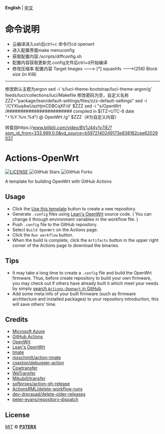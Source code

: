 **English** | [中文](https://p3terx.com/archives/build-openwrt-with-github-actions.html)

# 命令说明 
- 云编译进入ssh后ctrl+c  命令行cd openwrt  
- 进入配置界面make menuconfig  
- 获取配置内容./scripts/diffconfig.sh
- 配置内容获取更新完.config文件后ctrl+d开始编译
- 修改压缩率 配置内容 Target Images  ---> [*] squashfs  --->(256) Block size (in KiB)

- ---
修改默认主题为argon
sed -i 's/luci-theme-bootstrap/luci-theme-argon/g' feeds/luci/collections/luci/Makefile
修改密码为空，自定义名称
ZZZ="package/lean/default-settings/files/zzz-default-settings"
sed -i '/CYXluq4wUazHjmCDBCqXF/d' $ZZZ
sed -i "s/OpenWrt /######################## compiled in $(TZ=UTC-8 date "+%Y.%m.%d") @ OpenWrt /g" $ZZZ（#为自定义内容）

转载自https://www.bilibili.com/video/BV1J44y1y7iE/?spm_id_from=333.999.0.0&vd_source=b5972140249173e838182cee62029037

# Actions-OpenWrt

[![LICENSE](https://img.shields.io/github/license/mashape/apistatus.svg?style=flat-square&label=LICENSE)](https://github.com/P3TERX/Actions-OpenWrt/blob/master/LICENSE)
![GitHub Stars](https://img.shields.io/github/stars/P3TERX/Actions-OpenWrt.svg?style=flat-square&label=Stars&logo=github)
![GitHub Forks](https://img.shields.io/github/forks/P3TERX/Actions-OpenWrt.svg?style=flat-square&label=Forks&logo=github)

A template for building OpenWrt with GitHub Actions

## Usage

- Click the [Use this template](https://github.com/P3TERX/Actions-OpenWrt/generate) button to create a new repository.
- Generate `.config` files using [Lean's OpenWrt](https://github.com/coolsnowwolf/lede) source code. ( You can change it through environment variables in the workflow file. )
- Push `.config` file to the GitHub repository.
- Select `Build OpenWrt` on the Actions page.
- Click the `Run workflow` button.
- When the build is complete, click the `Artifacts` button in the upper right corner of the Actions page to download the binaries.

## Tips

- It may take a long time to create a `.config` file and build the OpenWrt firmware. Thus, before create repository to build your own firmware, you may check out if others have already built it which meet your needs by simply [search `Actions-Openwrt` in GitHub](https://github.com/search?q=Actions-openwrt).
- Add some meta info of your built firmware (such as firmware architecture and installed packages) to your repository introduction, this will save others' time.

## Credits

- [Microsoft Azure](https://azure.microsoft.com)
- [GitHub Actions](https://github.com/features/actions)
- [OpenWrt](https://github.com/openwrt/openwrt)
- [Lean's OpenWrt](https://github.com/coolsnowwolf/lede)
- [tmate](https://github.com/tmate-io/tmate)
- [mxschmitt/action-tmate](https://github.com/mxschmitt/action-tmate)
- [csexton/debugger-action](https://github.com/csexton/debugger-action)
- [Cowtransfer](https://cowtransfer.com)
- [WeTransfer](https://wetransfer.com/)
- [Mikubill/transfer](https://github.com/Mikubill/transfer)
- [softprops/action-gh-release](https://github.com/softprops/action-gh-release)
- [ActionsRML/delete-workflow-runs](https://github.com/ActionsRML/delete-workflow-runs)
- [dev-drprasad/delete-older-releases](https://github.com/dev-drprasad/delete-older-releases)
- [peter-evans/repository-dispatch](https://github.com/peter-evans/repository-dispatch)

## License

[MIT](https://github.com/P3TERX/Actions-OpenWrt/blob/main/LICENSE) © [**P3TERX**](https://p3terx.com)
